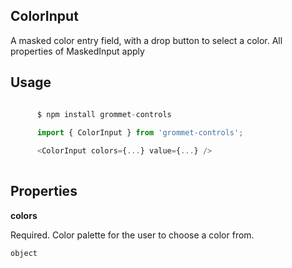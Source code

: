 ## ColorInput
A masked color entry field, with a drop button to select a color.
      All properties of MaskedInput apply
      

## Usage

```javascript

      $ npm install grommet-controls 
 
      import { ColorInput } from 'grommet-controls'; 

      <ColorInput colors={...} value={...} />
    
```

## Properties

**colors**

Required. Color palette for the user to choose a color from.

```
object
```
  